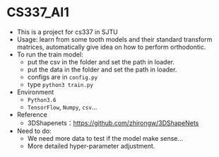 # CS337_AI1

- This is a project for cs337 in SJTU
- Usage: learn from some tooth models and their standard transform matrices, automatically give idea on how to perform orthodontic.
- To run the train model:
  - put the csv in the folder and set the path in loader.
  - put the data in the folder and set the path in loader.
  - configs are in ```config.py```
  - type ```python3 train.py```
- Environment
  - ```Python3.6```
  - ```TensorFlow```, ```Numpy```, ```csv```...
- Reference
  - 3DShapenets：https://github.com/zhirongw/3DShapeNets
- Need to do:
  - We need more data to test if the model make sense...
  - More detailed hyper-parameter adjustment.
